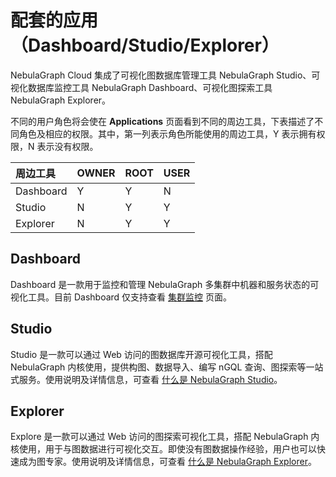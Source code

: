 # 配套的应用（Dashboard/Studio/Explorer）

NebulaGraph Cloud 集成了可视化图数据库管理工具 NebulaGraph Studio、可视化数据库监控工具 NebulaGraph Dashboard、可视化图探索工具 NebulaGraph Explorer。

不同的用户角色将会使在 **Applications** 页面看到不同的周边工具，下表描述了不同角色及相应的权限。其中，第一列表示角色所能使用的周边工具，Y 表示拥有权限，N 表示没有权限。

|周边工具|OWNER|ROOT|USER|
|:---|:---|:---|:---|
|Dashboard|Y|Y|N|
|Studio|N|Y|Y|
|Explorer|N|Y|Y|

## Dashboard

Dashboard 是一款用于监控和管理 NebulaGraph 多集群中机器和服务状态的可视化工具。目前 Dashboard 仅支持查看 [集群监控](../../nebula-dashboard-ent/4.cluster-operator/2.monitor.md) 页面。

## Studio

Studio 是一款可以通过 Web 访问的图数据库开源可视化工具，搭配 NebulaGraph 内核使用，提供构图、数据导入、编写 nGQL 查询、图探索等一站式服务。使用说明及详情信息，可查看 [什么是 NebulaGraph Studio](../../nebula-studio/about-studio/st-ug-what-is-graph-studio.md)。

## Explorer

Explore 是一款可以通过 Web 访问的图探索可视化工具，搭配 NebulaGraph 内核使用，用于与图数据进行可视化交互。即使没有图数据操作经验，用户也可以快速成为图专家。使用说明及详情信息，可查看 [什么是 NebulaGraph Explorer](../../nebula-explorer/about-explorer/ex-ug-what-is-explorer.md)。
